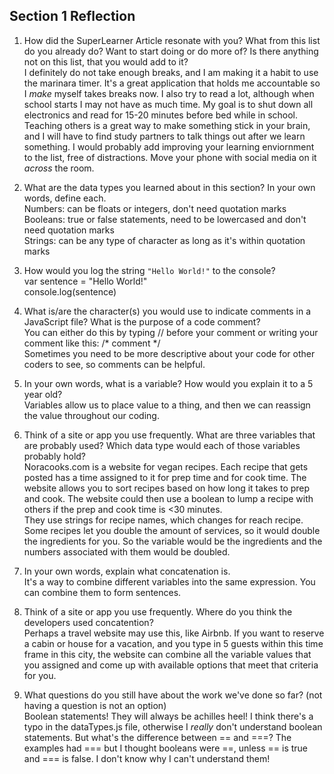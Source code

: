 ## Section 1 Reflection

1. How did the SuperLearner Article resonate with you? What from this list do you already do? Want to start doing or do more of? Is there anything not on this list, that you would add to it?  
I definitely do not take enough breaks, and I am making it a habit to use the marinara timer.  It's a great application that holds me accountable so I *make* myself takes breaks now. I also try to read a lot, although when school starts I may not have as much time.  My goal is to shut down all electronics and read for 15-20 minutes before bed while in school.  Teaching others is a great way to make something stick in your brain, and I will have to find study partners to talk things out after we learn something.  I would probably add improving your learning enviornment to the list, free of distractions.  Move your phone with social media on it *across* the room.

2. What are the data types you learned about in this section? In your own words, define each.  
Numbers: can be floats or integers, don't need quotation marks  
Booleans: true or false statements, need to be lowercased and don't need quotation marks  
Strings: can be any type of character as long as it's within quotation marks  

3. How would you log the string `"Hello World!"` to the console?  
var sentence = "Hello World!"  
console.log(sentence)  

4. What is/are the character(s) you would use to indicate comments in a JavaScript file? What is the purpose of a code comment?  
You can either do this by typing // before your comment or writing your comment like this: /* comment */  
Sometimes you need to be more descriptive about your code for other coders to see, so comments can be helpful.

5. In your own words, what is a variable? How would you explain it to a 5 year old?  
Variables allow us to place value to a thing, and then we can reassign the value throughout our coding.  

6. Think of a site or app you use frequently. What are three variables that are probably used? Which data type would each of those variables probably hold?  
Noracooks.com is a website for vegan recipes.   Each recipe that gets posted has a time assigned to it for prep time and for cook time.  The website allows you to sort recipes based on how long it takes to prep and cook.  The website could then use a boolean to lump a recipe with others if the prep and cook time is <30 minutes.  
They use strings for recipe names, which changes for reach recipe.  
Some recipes let you double the amount of services, so it would double the ingredients for you.  So the variable would be the ingredients and the numbers associated with them would be doubled.

7. In your own words, explain what concatenation is.  
It's a way to combine different variables into the same expression.  You can combine them to form sentences.

8. Think of a site or app you use frequently. Where do you think the developers used concatention?  
Perhaps a travel website may use this, like Airbnb.  If you want to reserve a cabin or house for a vacation, and you type in 5 guests within this time frame in this city, the website can combine all the variable values that you assigned and come up with available options that meet that criteria for you.

9. What questions do you still have about the work we've done so far? (not having a question is not an option)  
Boolean statements! They will always be achilles heel! I think there's a typo in the dataTypes.js file, otherwise I *really* don't understand boolean statements.  But what's the difference between == and ===? The examples had === but I thought booleans were ==, unless == is true and === is false.  I don't know why I can't understand them!
